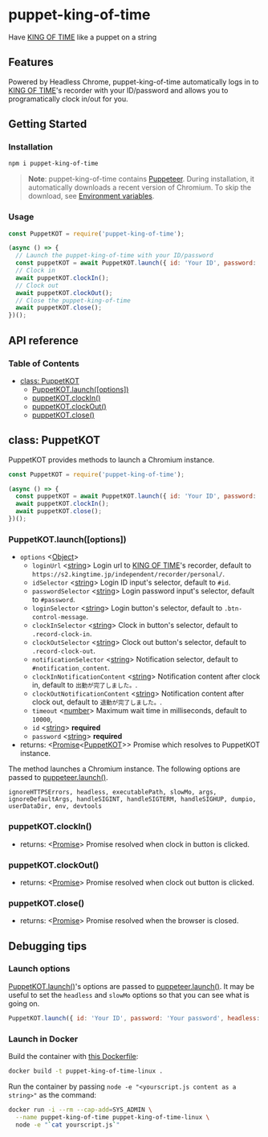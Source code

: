# puppet-king-of-time
Have [KING OF TIME](https://www.kingtime.jp) like a puppet on a string

## Features

Powered by Headless Chrome, puppet-king-of-time automatically logs in to [KING OF TIME](https://www.kingtime.jp)'s recorder with your ID/password and allows you to programatically clock in/out for you.

## Getting Started

### Installation

```sh
npm i puppet-king-of-time
```

> **Note**: puppet-king-of-time contains [Puppeteer](https://github.com/GoogleChrome/puppeteer). During installation, it automatically downloads a recent version of Chromium. To skip the download, see [Environment variables](https://github.com/GoogleChrome/puppeteer/blob/master/docs/api.md#environment-variables).

### Usage

```js
const PuppetKOT = require('puppet-king-of-time');

(async () => {
  // Launch the puppet-king-of-time with your ID/password
  const puppetKOT = await PuppetKOT.launch({ id: 'Your ID', password: 'Your password' });
  // Clock in
  await puppetKOT.clockIn();
  // Clock out
  await puppetKOT.clockOut();
  // Close the puppet-king-of-time
  await puppetKOT.close();
})();
```

## API reference

### Table of Contents

* [class: PuppetKOT](#class-puppetkot)
  * [PuppetKOT.launch([options])](#puppetkotlaunchoptions)
  * [puppetKOT.clockIn()](#puppetkotclockin)
  * [puppetKOT.clockOut()](#puppetkotclockout)
  * [puppetKOT.close()](#puppetkotclose)

## class: PuppetKOT

PuppetKOT provides methods to launch a Chromium instance.

```js
const PuppetKOT = require('puppet-king-of-time');

(async () => {
  const puppetKOT = await PuppetKOT.launch({ id: 'Your ID', password: 'Your password' });
  await puppetKOT.clockIn();
  await puppetKOT.close();
})();
```

### PuppetKOT.launch([options])

* `options` <[Object]>
  * `loginUrl` <[string]> Login url to [KING OF TIME](https://www.kingtime.jp)'s recorder, default to `https://s2.kingtime.jp/independent/recorder/personal/`.
  * `idSelector` <[string]> Login ID input's selector, default to `#id`.
  * `passwordSelector` <[string]> Login password input's selector, default to `#password`.
  * `loginSelector` <[string]> Login button's selector, default to `.btn-control-message`.
  * `clockInSelector` <[string]> Clock in button's selector, default to `.record-clock-in`.
  * `clockOutSelector` <[string]> Clock out button's selector, default to `.record-clock-out`.
  * `notificationSelector` <[string]> Notification selector, default to `#notification_content`.
  * `clockInNotificationContent` <[string]> Notification content after clock in, default to `出勤が完了しました。`.
  * `clockOutNotificationContent` <[string]> Notification content after clock out, default to `退勤が完了しました。`.
  * `timeout` <[number]> Maximum wait time in milliseconds, default to `10000`,
  * `id` <[string]> **required**
  * `password` <[string]> **required**
* returns: <[Promise]<[PuppetKOT]>> Promise which resolves to PuppetKOT instance.

The method launches a Chromium instance. The following options are passed to [puppeteer.launch()](https://github.com/GoogleChrome/puppeteer/blob/master/docs/api.md#puppeteerlaunchoptions).

```
ignoreHTTPSErrors, headless, executablePath, slowMo, args, ignoreDefaultArgs, handleSIGINT, handleSIGTERM, handleSIGHUP, dumpio, userDataDir, env, devtools
```

### puppetKOT.clockIn()

* returns: <[Promise]> Promise resolved when clock in button is clicked.

### puppetKOT.clockOut()

* returns: <[Promise]> Promise resolved when clock out button is clicked.

### puppetKOT.close()

* returns: <[Promise]> Promise resolved when the browser is closed.

## Debugging tips

### Launch options

[PuppetKOT.launch()](#puppetkotlaunchoptions)'s options are passed to [puppeteer.launch()](https://github.com/GoogleChrome/puppeteer/blob/master/docs/api.md#puppeteerlaunchoptions). It may be useful to set the `headless` and `slowMo` options so that you can see what is going on.

```js
PuppetKOT.launch({ id: 'Your ID', password: 'Your password', headless: false, slowMo: 10 });
```

### Launch in Docker

Build the container with [this Dockerfile](https://github.com/yujiosaka/puppet-king-of-time/blob/master/Dockerfile):

```sh
docker build -t puppet-king-of-time-linux .
```

Run the container by passing `node -e "<yourscript.js content as a string>"` as the command:

```sh
docker run -i --rm --cap-add=SYS_ADMIN \
  --name puppet-king-of-time puppet-king-of-time-linux \
  node -e "`cat yourscript.js`"
```

[Object]: https://developer.mozilla.org/en-US/docs/Web/JavaScript/Reference/Global_Objects/Object "Object"
[Promise]: https://developer.mozilla.org/en-US/docs/Web/JavaScript/Reference/Global_Objects/Promise "Promise"
[string]: https://developer.mozilla.org/en-US/docs/Web/JavaScript/Data_structures#String_type "String"
[number]: https://developer.mozilla.org/en-US/docs/Web/JavaScript/Data_structures#Number_type "Number"
[PuppetKOT]: #class-puppetkot "PuppetKOT"
